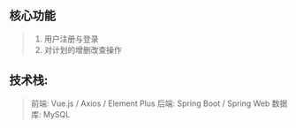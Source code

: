 ## 核心功能
> 1. 用户注册与登录
> 2. 对计划的增删改查操作

## 技术栈:
> 前端: Vue.js / Axios / Element Plus
> 后端: Spring Boot / Spring Web
> 数据库: MySQL